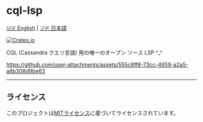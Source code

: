 # cql-lsp

[🇺🇸 English](README.md) | [🇯🇵 日本語](README_jap.md)

[![Crates.io](https://img.shields.io/crates/v/cql_lsp.svg)](https://crates.io/crates/cql_lsp)

CQL (Cassandra クエリ言語) 用の唯一のオープン ソース LSP ^_^

https://github.com/user-attachments/assets/555c8ff8-73cc-4659-a2a5-a8b308d9be63

---------------------------------------------------------

## ライセンス

このプロジェクトは[MITライセンス](LICENSE)に基づいてライセンスされています。
